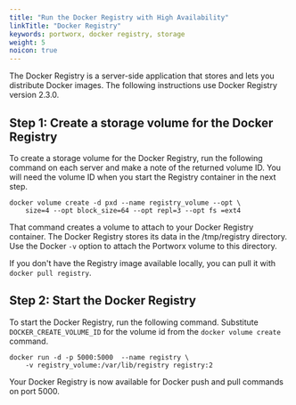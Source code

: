 ```yaml
---
title: "Run the Docker Registry with High Availability"
linkTitle: "Docker Registry"
keywords: portworx, docker registry, storage
weight: 5
noicon: true
---
```


The Docker Registry is a server-side application that stores and lets you distribute Docker images. The following instructions use Docker Registry version 2.3.0.

## Step 1: Create a storage volume for the Docker Registry
To create a storage volume for the Docker Registry, run the following command on each server and make a note of the returned volume ID. You will need the volume ID when you start the Registry container in the next step.

```text
docker volume create -d pxd --name registry_volume --opt \
    size=4 --opt block_size=64 --opt repl=3 --opt fs =ext4
```

That command creates a volume to attach to your Docker Registry container. The Docker Registry stores its data in the /tmp/registry directory. Use the Docker `-v` option to attach the Portworx volume to this directory.  

If you don't have the Registry image available locally, you can pull it with `docker pull registry`.

## Step 2: Start the Docker Registry
To start the Docker Registry, run the following command. Substitute `DOCKER_CREATE_VOLUME_ID` for the volume id from the `docker volume create` command.

```text
docker run -d -p 5000:5000  --name registry \
    -v registry_volume:/var/lib/registry registry:2
```

Your Docker Registry is now available for Docker push and pull commands on port 5000.
